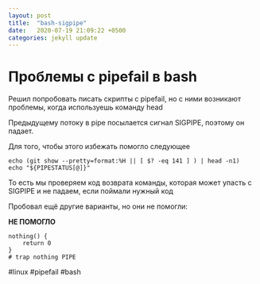 ```yaml
---
layout: post
title:  "bash-sigpipe"
date:   2020-07-19 21:09:22 +0500
categories: jekyll update
---
```


# Проблемы с pipefail в bash

Решил попробовать писать скрипты с pipefail, но с ними возникают проблемы, когда используешь команду head

Предыдущему потоку в pipe посылается сигнал SIGPIPE, поэтому он падает.

Для того, чтобы этого избежать помогло следующее

```
echo (git show --pretty=format:%H || [ $? -eq 141 ] ) | head -n1)
echo "${PIPESTATUS[@]}"
```

То есть мы проверяем код возврата команды, которая может упасть с SIGPIPE и не падаем, если поймали нужный код


Пробовал ещё другие варианты, но они не помогли:

**НЕ ПОМОГЛО**

```
nothing() {
	return 0
}
# trap nothing PIPE
```

<!-- :public: -->
#linux
#pipefail
#bash
